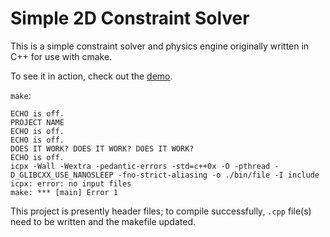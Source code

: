 # Simple 2D Constraint Solver

This is a simple constraint solver and physics engine originally written in C++ for use with cmake.

To see it in action, check out the [demo](https://github.com/ange-yaghi/scs-2d-demo).

`make`:

```
ECHO is off.
PROJECT NAME
ECHO is off.
ECHO is off.
DOES IT WORK? DOES IT WORK? DOES IT WORK?
ECHO is off.
icpx -Wall -Wextra -pedantic-errors -std=c++0x -O -pthread -D_GLIBCXX_USE_NANOSLEEP -fno-strict-aliasing -o ./bin/file -I include
icpx: error: no input files
make: *** [main] Error 1
```

This project is presently header files; to compile successfully, `.cpp` file(s) need to be written and the makefile updated.
